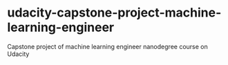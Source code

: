 # udacity-capstone-project-machine-learning-engineer
Capstone project of machine learning engineer nanodegree course on Udacity
